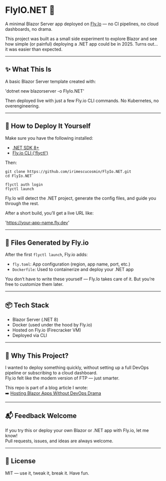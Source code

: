 # FlyIO.NET 🚀

A minimal Blazor Server app deployed on [Fly.Io](https://fly.io) — no CI pipelines, no cloud dashboards, no drama.

This project was built as a small side experiment to explore Blazor and see how simple (or painful) deploying a .NET app could be in 2025. Turns out... it was easier than expected.

---

## ✨ What This Is

A basic Blazor Server template created with:

'dotnet new blazorserver -o FlyIo.NET'

Then deployed live with just a few Fly.io CLI commands. No Kubernetes, no overengineering.

---

## 🚀 How to Deploy It Yourself

Make sure you have the following installed:

- [.NET SDK 8+](https://dotnet.microsoft.com/)
- [Fly.io CLI ('flyctl')](https://fly.io/docs/hands-on/install-flyctl/)

Then:

```
git clone https://github.com/irimescucosmin/FlyIo.NET.git
cd FlyIo.NET`
```

```
flyctl auth login 
flyctl launch
```

Fly.Io will detect the .NET project, generate the config files, and guide you through the rest.

After a short build, you’ll get a live URL like:

'https://your-app-name.fly.dev'

---

## 🧾 Files Generated by Fly.io

After the first `flyctl launch`, Fly.io adds:

- `fly.toml`: App configuration (region, app name, port, etc.)
- `Dockerfile`: Used to containerize and deploy your .NET app

You don’t have to write these yourself — Fly.Io takes care of it. But you’re free to customize them later.

---

## 📦 Tech Stack

- Blazor Server (.NET 8)
- Docker (used under the hood by Fly.io)
- Hosted on Fly.io (Firecracker VM)
- Deployed via CLI

---

## 💭 Why This Project?

I wanted to deploy something quickly, without setting up a full DevOps pipeline or subscribing to a cloud dashboard.  
Fly.io felt like the modern version of FTP — just smarter.

This repo is part of a blog article I wrote:  
➡️ [Hosting Blazor Apps Without DevOps Drama](https://cosminirimescu.com/deploy-dotnet-flyio)

---

## 📬 Feedback Welcome

If you try this or deploy your own Blazor or .NET app with Fly.io, let me know!  
Pull requests, issues, and ideas are always welcome.

---

## 📝 License

MIT — use it, tweak it, break it. Have fun.
